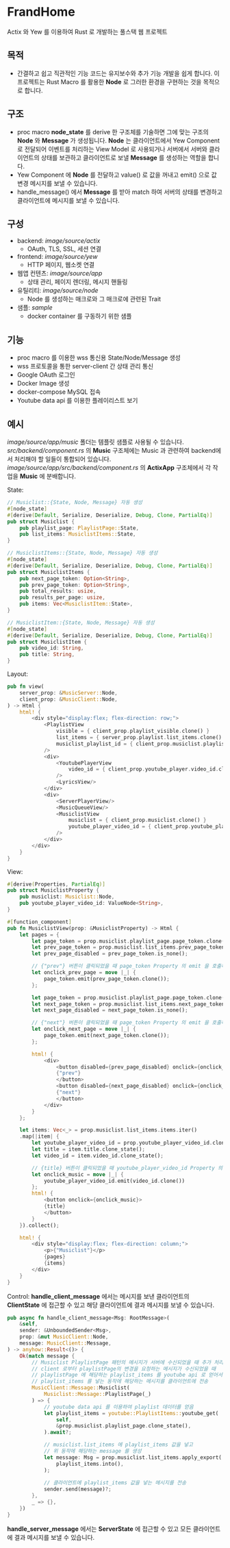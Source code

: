 # FrandHome
Actix 와 Yew 를 이용하여 Rust 로 개발하는 풀스택 웹 프로젝트


## 목적
- 간결하고 쉽고 직관적인 기능 코드는 유지보수와 추가 기능 개발을 쉽게 합니다.
이 프로젝트는 Rust Macro 를 활용한 __Node__ 로 그러한 환경을 구현하는 것을 목적으로 합니다.


## 구조
- proc macro __node_state__ 를 derive 한 구조체를 기술하면
그에 맞는 구조의 __Node__ 와 __Message__ 가 생성됩니다.
__Node__ 는 클라이언트에서 Yew Component 로 전달되어 이벤트를 처리하는 View Model 로 사용되거나
서버에서 서버와 클라이언트의 상태를 보관하고 클라이언트로 보낼 __Message__ 를 생성하는 역할을 합니다.
- Yew Component 에 __Node__ 를 전달하고 value() 로 값을 꺼내고 emit() 으로 값 변경 메시지를 보낼 수 있습니다.
- handle_message() 에서 __Message__ 를 받아 match 하여 서버의 상태를 변경하고 클라이언트에 메시지를 보낼 수 있습니다.


## 구성
* backend: _image/source/actix_
    - OAuth, TLS, SSL, 세션 연결
* frontend: _image/source/yew_
    - HTTP 페이지, 웹소켓 연결
* 웹앱 컨텐츠: _image/source/app_
    - 상태 관리, 페이지 렌더링, 메시지 핸들링
* 유틸리티: _image/source/node_
    - Node 를 생성하는 매크로와 그 매크로에 관련된 Trait
* 샘플: _sample_
    - docker container 를 구동하기 위한 샘플


## 기능
- proc macro 를 이용한 wss 통신용 State/Node/Message 생성
- wss 프로토콜을 통한 server-client 간 상태 관리 통신
- Google OAuth 로그인
- Docker Image 생성
- docker-compose MySQL 접속
- Youtube data api 를 이용한 플레이리스트 보기


## 예시
_image/source/app/music_ 폴더는 템플릿 샘플로 사용될 수 있습니다. 
_src/backend/component.rs_ 의 __Music__ 구조체에는 Music 과 관련하여 backend에서 처리해야 할 일들이 통합되어 있습니다.
_image/source/app/src/backend/component.rs_ 의 __ActixApp__ 구조체에서 각 작업을 __Music__ 에 분배합니다.

State: 
```rust
// Musiclist::{State, Node, Message} 자동 생성
#[node_state]
#[derive(Default, Serialize, Deserialize, Debug, Clone, PartialEq)]
pub struct Musiclist {
    pub playlist_page: PlaylistPage::State,
    pub list_items: MusiclistItems::State,
}

// MusiclistItems::{State, Node, Message} 자동 생성
#[node_state]
#[derive(Default, Serialize, Deserialize, Debug, Clone, PartialEq)]
pub struct MusiclistItems {
    pub next_page_token: Option<String>,
    pub prev_page_token: Option<String>,
    pub total_results: usize,
    pub results_per_page: usize,
    pub items: Vec<MusiclistItem::State>,    
}

// MusiclistItem::{State, Node, Message} 자동 생성
#[node_state]
#[derive(Default, Serialize, Deserialize, Debug, Clone, PartialEq)]
pub struct MusiclistItem {
    pub video_id: String,
    pub title: String,
}
```

Layout:
```rust
pub fn view(
    server_prop: &MusicServer::Node,
    client_prop: &MusicClient::Node,
) -> Html {
    html! {
        <div style="display:flex; flex-direction: row;">
            <PlaylistView 
                visible = { client_prop.playlist_visible.clone() }
                list_items = { server_prop.playlist.list_items.clone() }
                musiclist_playlist_id = { client_prop.musiclist.playlist_page.playlist_id.clone() }
            />
            <div>
                <YoutubePlayerView
                    video_id = { client_prop.youtube_player.video_id.clone() }
                />
                <LyricsView/>
            </div>
            <div>
                <ServerPlayerView/>        
                <MusicQueueView/>    
                <MusiclistView
                    musiclist = { client_prop.musiclist.clone() }
                    youtube_player_video_id = { client_prop.youtube_player.video_id.clone() }
                />          
            </div>
        </div>
    }
}
```
View: 
```rust
#[derive(Properties, PartialEq)]
pub struct MusiclistProperty {
    pub musiclist: Musiclist::Node,
    pub youtube_player_video_id: ValueNode<String>,
}

#[function_component]
pub fn MusiclistView(prop: &MusiclistProperty) -> Html {    
    let pages = {
        let page_token = prop.musiclist.playlist_page.page_token.clone();
        let prev_page_token = prop.musiclist.list_items.prev_page_token.clone_state();
        let prev_page_disabled = prev_page_token.is_none();

        // {"prev"} 버튼이 클릭되었을 때 page_token Property 의 emit 을 호출하여 서버에 prev_page_token 을 전송
        let onclick_prev_page = move |_| {
            page_token.emit(prev_page_token.clone());
        };

        let page_token = prop.musiclist.playlist_page.page_token.clone();
        let next_page_token = prop.musiclist.list_items.next_page_token.clone_state();
        let next_page_disabled = next_page_token.is_none();

        // {"next"} 버튼이 클릭되었을 때 page_token Property 의 emit 을 호출하여 서버에 next_page_token 을 전송
        let onclick_next_page = move |_| {
            page_token.emit(next_page_token.clone());
        };

        html! {
            <div>
                <button disabled={prev_page_disabled} onclick={onclick_prev_page}>
                {"prev"}
                </button>
                <button disabled={next_page_disabled} onclick={onclick_next_page}>
                {"next"}
                </button>
            </div>
        }
    };

    let items: Vec<_> = prop.musiclist.list_items.items.iter()
    .map(|item| {
        let youtube_player_video_id = prop.youtube_player_video_id.clone();
        let title = item.title.clone_state();
        let video_id = item.video_id.clone_state();

        // {title} 버튼이 클릭되었을 때 youtube_player_video_id Property 의 emit 을 호출하여 서버에 video_id 를 전송
        let onclick_music = move |_| {
            youtube_player_video_id.emit(video_id.clone())
        };
        html! {
            <button onclick={onclick_music}>
            {title}
            </button>
        }
    }).collect(); 

    html! {
        <div style="display:flex; flex-direction: column;">
            <p>{"Musiclist"}</p>
            {pages}
            {items}
        </div>
    }
}
```

Control:
__handle_client_message__ 에서는 메시지를 보낸 클라이언트의 __ClientState__ 에 접근할 수 있고 
해당 클라이언트에 결과 메시지를 보낼 수 있습니다.
```rust
pub async fn handle_client_message<Msg: RootMessage>(
    &self,
    sender: &UnboundedSender<Msg>,
    prop: &mut MusicClient::Node,
    message: MusicClient::Message,
) -> anyhow::Result<()> {
    Ok(match message {
        // Musiclist PlaylistPage 패턴의 메시지가 서버에 수신되었을 때 추가 처리:
        // client 로부터 playlistPage의 변경을 요청하는 메시지가 수신되었을 때
        // playlistPage 에 해당하는 playlist_items 를 youtube api 로 얻어서
        // playlist_items 를 넣는 동작에 해당하는 메시지를 클라이언트에 전송
        MusicClient::Message::Musiclist(
            Musiclist::Message::PlaylistPage(_)        
        ) => {
            // youtube data api 를 이용하여 playlist 데이터를 얻음
            let playlist_items = youtube::PlaylistItems::youtube_get(
                self,
                &prop.musiclist.playlist_page.clone_state(),
            ).await?;

            // musiclist.list_items 에 playlist_items 값을 넣고
            // 위 동작에 해당하는 message 를 생성
            let message: Msg = prop.musiclist.list_items.apply_export(
                playlist_items.into(),
            );          
                            
            // 클라이언트에 playlist_items 값을 넣는 메시지를 전송
            sender.send(message)?;  
        },
        _ => {},
    })
}   
```

__handle_server_message__ 에서는 __ServerState__ 에 접근할 수 있고 
모든 클라이언트에 결과 메시지를 보낼 수 있습니다.